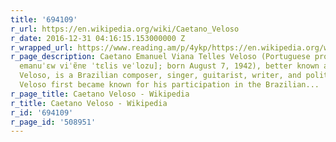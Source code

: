 ```yaml
---
title: '694109'
r_url: https://en.wikipedia.org/wiki/Caetano_Veloso
r_date: 2016-12-31 04:16:15.153000000 Z
r_wrapped_url: https://www.reading.am/p/4ykp/https://en.wikipedia.org/wiki/Caetano_Veloso
r_page_description: Caetano Emanuel Viana Telles Veloso (Portuguese pronunciation: [kaeˈtɐ̃nu
  emanuˈɛw viˈɐ̃nɐ ˈtɛlis veˈlozu]; born August 7, 1942), better known as Caetano
  Veloso, is a Brazilian composer, singer, guitarist, writer, and political activist.
  Veloso first became known for his participation in the Brazilian...
r_page_title: Caetano Veloso - Wikipedia
r_title: Caetano Veloso - Wikipedia
r_id: '694109'
r_page_id: '508951'
---
```



